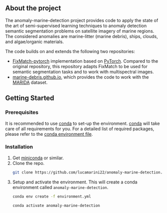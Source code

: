 ## About the project
The anomaly-marine-detection project provides code to apply the state of the art of semi-supervised learning techniques to anomaly detection semantic segmentation problems on satellite imagery of marine regions. The considered anomalies are marine-litter (marine debris), ships, clouds, and algae/organic materials.

The code builds on and extends the following two repositories:
- [FixMatch-pytorch](https://github.com/kekmodel/FixMatch-pytorch) implementation based on [PyTorch](https://pytorch.org/). Compared to the original repository, this repository adapts FixMatch to be used for semantic segmentation tasks and to work with multispectral images.
- [marine-debris.github.io](https://github.com/marine-debris/marine-debris.github.io), which provides the code to work with the [MARIDA](https://marine-debris.github.io/index.html) dataset.

## Getting Started

### Prerequisites

It is recommended to use [conda](https://docs.conda.io/en/latest/) to set-up the environment. [conda](https://docs.conda.io/en/latest/) will take care of all requirements for you. For a detailed list of required packages, please refer to the [conda environment file](https://github.com/lucamarini22/anomaly-marine-detection/blob/main/environment.yml).

### Installation

1. Get [miniconda](https://docs.conda.io/en/latest/miniconda.html) or similar.
2. Clone the repo.
   ```sh
   git clone https://github.com/lucamarini22/anomaly-marine-detection.git
   ```
3. Setup and activate the environment. This will create a conda environment called `anomaly-marine-detection`.
   ```sh
   conda env create -f environment.yml
   ```
   ```sh
   conda activate anomaly-marine-detection
   ```

